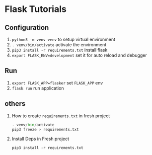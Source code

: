 # Flask Tutorials

## Configuration

1. `python3 -m venv venv` to setup virtual environment
1. `. venv/bin/activate` activate the environment
1. `pip3 install -r requirements.txt` install flask
1. `export FLASK_ENV=development` set it for auto reload and debugger

## Run

1. `export FLASK_APP=flasker` set `FLASK_APP` env
1. `flask run` run application

## others

1. How to create `requirements.txt` in fresh project
    
    ```python
    . venv/bin/activate
    pip3 freeze > requirements.txt
    ```

1. Install Deps in Fresh project

    ```
    pip3 install -r requirements.txt
    ```
